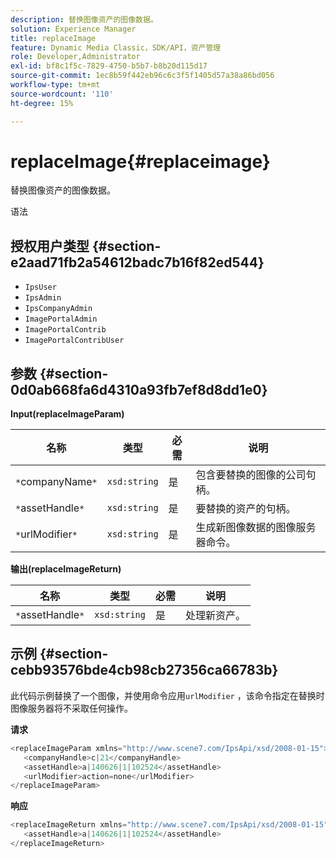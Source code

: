 ```yaml
---
description: 替换图像资产的图像数据。
solution: Experience Manager
title: replaceImage
feature: Dynamic Media Classic，SDK/API，资产管理
role: Developer,Administrator
exl-id: bf8c1f5c-7829-4750-b5b7-b8b20d115d17
source-git-commit: 1ec8b59f442eb96c6c3f5f1405d57a38a86bd056
workflow-type: tm+mt
source-wordcount: '110'
ht-degree: 15%

---
```


# replaceImage{#replaceimage}

替换图像资产的图像数据。

语法

## 授权用户类型 {#section-e2aad71fb2a54612badc7b16f82ed544}

* `IpsUser`
* `IpsAdmin`
* `IpsCompanyAdmin`
* `ImagePortalAdmin`
* `ImagePortalContrib`
* `ImagePortalContribUser`

## 参数 {#section-0d0ab668fa6d4310a93fb7ef8d8dd1e0}

**Input(replaceImageParam)**

| 名称 | 类型 | 必需 | 说明 |
|---|---|---|---|
| `*`companyName`*` | `xsd:string` | 是 | 包含要替换的图像的公司句柄。 |
| `*`assetHandle`*` | `xsd:string` | 是 | 要替换的资产的句柄。 |
| `*`urlModifier`*` | `xsd:string` | 是 | 生成新图像数据的图像服务器命令。 |

**输出(replaceImageReturn)**

| 名称 | 类型 | 必需 | 说明 |
|---|---|---|---|
| `*`assetHandle`*` | `xsd:string` | 是 | 处理新资产。 |

## 示例 {#section-cebb93576bde4cb98cb27356ca66783b}

此代码示例替换了一个图像，并使用命令应用`urlModifier` ，该命令指定在替换时图像服务器将不采取任何操作。

**请求**

```java
<replaceImageParam xmlns="http://www.scene7.com/IpsApi/xsd/2008-01-15">
   <companyHandle>c|21</companyHandle>
   <assetHandle>a|140626|1|102524</assetHandle>
   <urlModifier>action=none</urlModifier>
</replaceImageParam>
```

**响应**

```java
<replaceImageReturn xmlns="http://www.scene7.com/IpsApi/xsd/2008-01-15">
   <assetHandle>a|140626|1|102524</assetHandle>
</replaceImageReturn>
```

